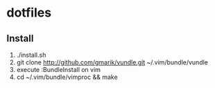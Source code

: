 # dotfiles

## Install
1. ./install.sh
2. git clone http://github.com/gmarik/vundle.git ~/.vim/bundle/vundle
3. execute :BundleInstall on vim
4. cd ~/.vim/bundle/vimproc && make
